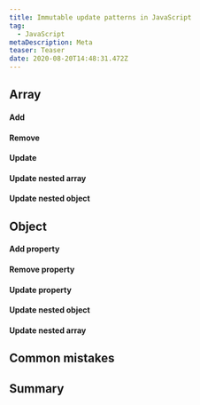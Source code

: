 ```yaml
---
title: Immutable update patterns in JavaScript
tag:
  - JavaScript
metaDescription: Meta
teaser: Teaser
date: 2020-08-20T14:48:31.472Z
---
```

## Array

#### Add

#### Remove

#### Update

#### Update nested array

#### Update nested object

## Object

#### Add property

#### Remove property

#### Update property

#### Update nested object

#### Update nested array

## Common mistakes

## Summary